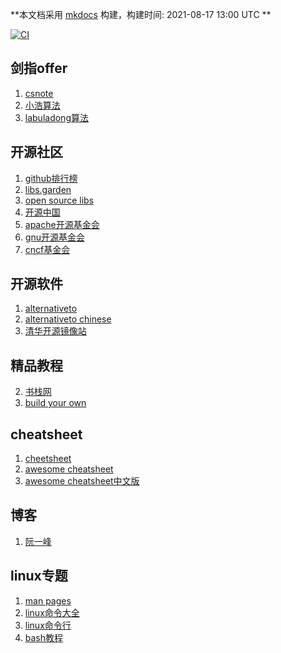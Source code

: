 <link rel="stylesheet" href="_static/css/main.css">
<ins class="adsbygoogle" style="display:block" data-ad-client="ca-pub-6890694312814945" data-ad-slot="5473692530" data-ad-format="auto"  data-full-width-responsive="true"></ins>

**本文档采用 [mkdocs](https://github.com/mkdocs/mkdocs) 构建，构建时间: 2021-08-17 13:00 UTC **

[![CI](https://github.com/yunwan1x/awesome-cn/actions/workflows/main.yml/badge.svg)](https://github.com/yunwan1x/awesome-cn/actions/workflows/main.yml)
## 剑指offer
1. [csnote](https://www.cyc2018.xyz/)
2. [小浩算法](https://github.com/geekxh/hello-algorithm)
3. [labuladong算法](https://github.com/labuladong/fucking-algorithm)
## 开源社区
1. [github排行榜](https://www.githubs.cn/top)
2. [libs.garden](https://libs.garden/)
2. [open source libs](https://opensourcelibs.com/)
3. [开源中国](https://www.oschina.net/project)
4. [apache开源基金会](https://www.apache.org/)
5. [gnu开源基金会](https://www.gnu.org/software/software.zh-cn.html)
6. [cncf基金会](https://www.cncf.io/projects/)

## 开源软件
1. [alternativeto](https://alternativeto.net/)
1. [alternativeto chinese](https://zh.altapps.net/)
1. [清华开源镜像站](https://mirrors.tuna.tsinghua.edu.cn/)

## 精品教程
2. [书栈网](https://www.bookstack.cn/)
3. [build your own](https://github.com/danistefanovic/build-your-own-x)

## cheatsheet
1. [cheetsheet](https://cheatography.com/)
2. [awesome cheatsheet](https://github.com/LeCoupa/awesome-cheatsheets)
3. [awesome cheatsheet中文版](
https://github.com/yunwan1x/awesome-cheatsheets)

## 博客
1. [阮一峰](https://www.ruanyifeng.com/blog/archives.html)

## linux专题
1. [man pages](https://linux.die.net/)
2. [linux命令大全](https://wangchujiang.com/linux-command/#!kw=sed)
3. [linux命令行](
https://linuxtools-rst.readthedocs.io/zh_CN/latest/base/index.html)
4. [bash教程](https://wangdoc.com/bash/intro.html)
